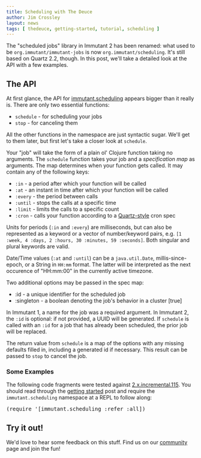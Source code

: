 ```yaml
---
title: Scheduling with The Deuce
author: Jim Crossley
layout: news
tags: [ thedeuce, getting-started, tutorial, scheduling ]
---
```


The "scheduled jobs" library in Immutant 2 has been renamed: what used
to be `org.immutant/immutant-jobs` is now `org.immutant/scheduling`.
It's still based on Quartz 2.2, though. In this post, we'll take a
detailed look at the API with a few examples.

## The API

At first glance, the API for [immutant.scheduling] appears bigger than
it really is. There are only two essential functions:

* `schedule` - for scheduling your jobs
* `stop` - for canceling them

All the other functions in the namespace are just syntactic sugar.
We'll get to them later, but first let's take a closer look at
`schedule`.

Your "job" will take the form of a plain ol' Clojure function taking
no arguments. The `schedule` function takes your job and a
*specification map* as arguments. The map determines when your
function gets called. It may contain any of the following keys:

* `:in` - a period after which your function will be called
* `:at` - an instant in time after which your function will be called
* `:every` - the period between calls 
* `:until` - stops the calls at a specific time
* `:limit` - limits the calls to a specific count
* `:cron` - calls your function according to a [Quartz-style] cron spec

Units for periods (`:in` and `:every`) are milliseconds, but can also
be represented as a keyword or a vector of number/keyword pairs, e.g.
`[1 :week, 4 :days, 2 :hours, 30 :minutes, 59 :seconds]`. Both
singular and plural keywords are valid.

Date/Time values (`:at` and `:until`) can be a `java.util.Date`,
millis-since-epoch, or a String in `HH:mm` format. The latter will be
interpreted as the next occurence of "HH:mm:00" in the currently
active timezone.

Two additional options may be passed in the spec map:

* :id - a unique identifier for the scheduled job
* :singleton - a boolean denoting the job's behavior in a cluster [true]

In Immutant 1, a name for the job was a required argument. In Immutant
2, the `:id` is optional: if not provided, a UUID will be generated.
If `schedule` is called with an `:id` for a job that has already been
scheduled, the prior job will be replaced.

The return value from `schedule` is a map of the options with any
missing defaults filled in, including a generated id if necessary.
This result can be passed to `stop` to cancel the job.

### Some Examples

The following code fragments were tested against
[2.x.incremental.115](http://immutant.org/builds/2x/). You should read
through the [getting started] post and require the `immutant.scheduling`
namespace at a REPL to follow along:

<pre class="syntax clojure">(require '[immutant.scheduling :refer :all])</pre>

## Try it out!

We'd love to hear some feedback on this stuff. Find us on our
[community] page and join the fun!


[immutant.scheduling]: https://projectodd.ci.cloudbees.com/job/immutant2-incremental/lastSuccessfulBuild/artifact/target/apidocs/immutant.scheduling.html
[Quartz-style]: http://quartz-scheduler.org/documentation/quartz-2.2.x/tutorials/tutorial-lesson-06
[getting started]: /news/2014/04/28/getting-started-with-2x/
[community]: http://immutant.org/community/
